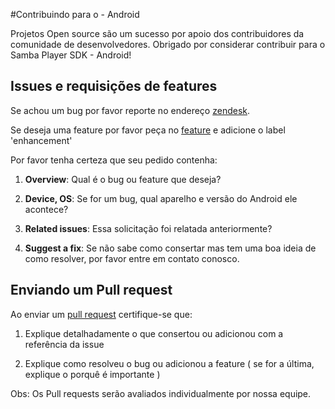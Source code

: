 #Contribuindo para o  - Android

Projetos Open source são um sucesso por apoio dos contribuidores da comunidade de desenvolvedores. Obrigado por considerar contribuir para o Samba Player SDK - Android!

## Issues e requisições de features

Se achou um bug por favor reporte no endereço [zendesk](http://suporte.sambatech.com/hc/pt-br/requests/new). 

Se deseja uma feature por favor peça no [feature](https://github.com/sambatech/player_sdk_android_sample_app/issues/new) e adicione o label 'enhancement'

Por favor tenha certeza que seu pedido contenha:

1) __Overview__: Qual é o bug ou feature que deseja?

2) __Device, OS__: Se for um bug, qual aparelho e versão do Android ele acontece?

3) __Related issues__: Essa solicitação foi relatada anteriormente?

4) __Suggest a fix__: Se não sabe como consertar mas tem uma boa ideia de como resolver, por favor entre em contato conosco.

## Enviando um Pull request

Ao enviar um [pull request](https://github.com/sambatech/player_sdk_android_sample_app/compare?expand=1) certifique-se que:

1) Explique detalhadamente o que consertou ou adicionou com a referência da issue

2) Explique como resolveu o bug ou adicionou a feature ( se for a última, explique o porquê é importante )

Obs: Os Pull requests serão avaliados individualmente por nossa equipe.
